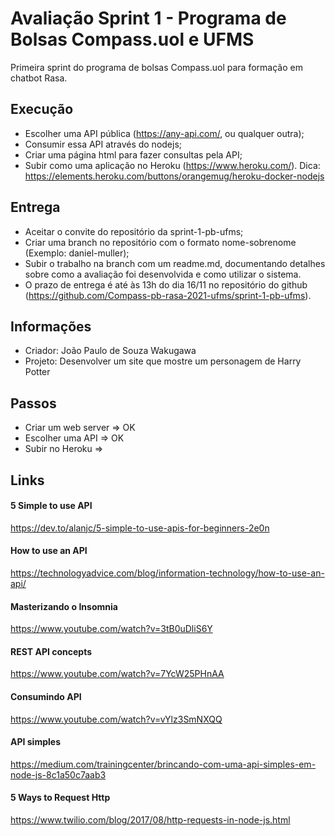 # Avaliação Sprint 1 - Programa de Bolsas Compass.uol e UFMS
Primeira sprint do programa de bolsas Compass.uol para formação em chatbot Rasa.


## Execução
- Escolher uma API pública (https://any-api.com/, ou qualquer outra);
- Consumir essa API através do nodejs;
- Criar uma página html para fazer consultas pela API;
- Subir como uma aplicação no Heroku (https://www.heroku.com/). Dica: https://elements.heroku.com/buttons/orangemug/heroku-docker-nodejs

## Entrega
- Aceitar o convite do repositório da sprint-1-pb-ufms;
- Criar uma branch no repositório com o formato nome-sobrenome (Exemplo: daniel-muller);
- Subir o trabalho na branch com um readme.md, documentando detalhes sobre como a avaliação foi desenvolvida e como utilizar o sistema.
- O prazo de entrega é até às 13h do dia 16/11 no repositório do github (https://github.com/Compass-pb-rasa-2021-ufms/sprint-1-pb-ufms).

## Informações
- Criador: João Paulo de Souza Wakugawa
- Projeto: Desenvolver um site que mostre um personagem de Harry Potter

## Passos
- Criar um web server => OK
- Escolher uma API => OK
- Subir no Heroku =>

## Links
#### 5 Simple to use API 
https://dev.to/alanjc/5-simple-to-use-apis-for-beginners-2e0n
#### How to use an API
https://technologyadvice.com/blog/information-technology/how-to-use-an-api/
#### Masterizando o Insomnia 
https://www.youtube.com/watch?v=3tB0uDliS6Y
#### REST API concepts
https://www.youtube.com/watch?v=7YcW25PHnAA
#### Consumindo API
https://www.youtube.com/watch?v=vYlz3SmNXQQ
#### API simples
https://medium.com/trainingcenter/brincando-com-uma-api-simples-em-node-js-8c1a50c7aab3
#### 5 Ways to Request Http
https://www.twilio.com/blog/2017/08/http-requests-in-node-js.html